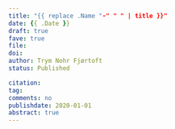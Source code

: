 ```yaml
---
title: "{{ replace .Name "-" " " | title }}"
date: {{ .Date }}
draft: true
fave: true
file: 
doi: 
author: Trym Nohr Fjørtoft
status: Published

citation: 
tag:
comments: no
publishdate: 2020-01-01
abstract: true
---
```


